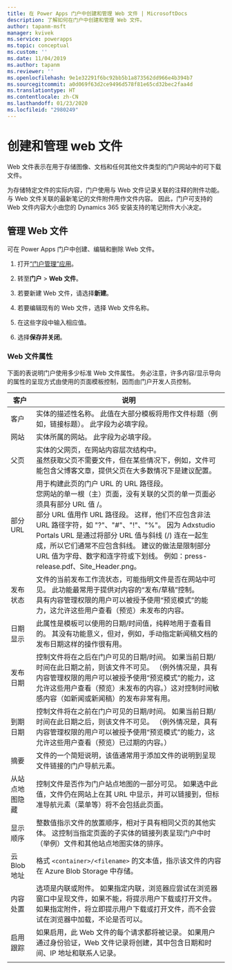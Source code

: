 ```yaml
---
title: 在 Power Apps 门户中创建和管理 Web 文件 | MicrosoftDocs
description: 了解如何在门户中创建和管理 Web 文件。
author: tapanm-msft
manager: kvivek
ms.service: powerapps
ms.topic: conceptual
ms.custom: ''
ms.date: 11/04/2019
ms.author: tapanm
ms.reviewer: ''
ms.openlocfilehash: 9e1e32291f6bc92bb5b1a873562dd966e4b394b7
ms.sourcegitcommit: a0d069f63d2ce9496d578f81e65cd32bec2faa4d
ms.translationtype: HT
ms.contentlocale: zh-CN
ms.lasthandoff: 01/23/2020
ms.locfileid: "2980249"
---
```

# <a name="create-and-manage-web-files"></a>创建和管理 web 文件

Web 文件表示在用于存储图像、文档和任何其他文件类型的门户网站中的可下载文件。

为存储特定文件的实际内容，门户使用与 Web 文件记录关联的注释的附件功能。 与 Web 文件关联的最新笔记的文件附件用作文件内容。 因此，门户可支持的 Web 文件内容大小由您的 Dynamics 365 安装支持的笔记附件大小决定。

## <a name="manage-web-files"></a>管理 Web 文件

可在 Power Apps 门户中创建、编辑和删除 Web 文件。

1. 打开[“门户管理”应用](configure-portal.md)。

2. 转至**门户** > **Web 文件**。

3. 若要新建 Web 文件，请选择**新建**。

4. 若要编辑现有的 Web 文件，选择 Web 文件名称。

5. 在这些字段中输入相应值。

6. 选择**保存并关闭**。

### <a name="web-file-attributes"></a>Web 文件属性

下面的表说明门户使用多少标准 Web 文件属性。 务必注意，许多内容/显示导向的属性的呈现方式由使用的页面模板控制，因而由门户开发人员控制。

| 客户                | 说明               |
|---------------------|-----------------------|
|客户 |实体的描述性名称。 此值在大部分模板将用作文件标题（例如，链接标题）。 此字段为必填字段。   |
|网站   |实体所属的网站。 此字段为必填字段。   |
|父页   |实体的父网页，在网站内容层次结构中。 <br>虽然获取父页不需要文件，但在某些情况下，例如，文件可能包含父博客文章，提供父页在大多数情况下是建议配置。  |
|部分 URL   |用于构建此页的门户 URL 的 URL 路径段。 <br>您网站的单一根（主）页面，没有关联的父页的单一页面必须具有部分 URL 值 /。<br>部分 URL 值用作 URL 路径段。 这样，他们不应包含非法 URL 路径字符，如 "?"、"#"、"!"、"%"。 因为 Adxstudio Portals URL 是通过将部分 URL 值与斜线 (/) 连在一起生成，所以它们通常不应包含斜线。 建议的做法是限制部分 URL 值为字母、数字和连字符或下划线。 例如：press-release.pdf、Site_Header.png。  |
|发布状态   |文件的当前发布工作流状态，可能指明文件是否在网站中可见。 此功能最常用于提供对内容的“发布/草稿”控制。<br>具有内容管理权限的用户可以被授予使用“预览模式”的能力，这允许这些用户查看（预览）未发布的内容。   |
| 日期显示        | 此属性是模板可以使用的日期/时间值，纯粹地用于查看目的。 其没有功能意义，但对，例如，手动指定新闻稿文档的发布日期这样的操作很有用。    |
| 发布日期        | 控制文件将在之后在门户可见的日期/时间。 如果当前日期/时间在此日期之前，则该文件不可见。 （例外情况是，具有内容管理权限的用户可以被授予使用“预览模式”的能力，这允许这些用户查看（预览）未发布的内容。）这对控制时间敏感内容（如新闻或新闻稿）的发布非常有用。 |
| 到期日期     | 控制文件将在之前在门户可见的日期/时间。 如果当前日期/时间在此日期之后，则该文件不可见。 （例外情况是，具有内容管理权限的用户可以被授予使用“预览模式”的能力，这允许这些用户查看（预览）已过期的内容。）                |
| 摘要             | 文件的一个简短说明，该值通常用于添加文件的说明到呈现文件链接的门户导航元素。      |
| 从站点地图隐藏 | 控制文件是否作为门户站点地图的一部分可见。 如果选中此值，文件仍在网站上在其 URL 中显示，并可以链接到，但标准导航元素（菜单等）将不会包括此页面。      |
| 显示顺序       | 整数值指示文件的放置顺序，相对于具有相同父页的其他实体。 这控制当指定页面的子实体的链接列表呈现门户中时（举例）文件和其他站点地图实体的排序。      |
| 云 Blob 地址  | 格式 `<container>/<filename>` 的文本值，指示该文件的内容在 Azure Blob Storage 中存储。        |
| 内容处置 | 选项是内联或附件。 如果指定内联，浏览器应尝试在浏览器窗口中呈现文件，如果不能，将提示用户下载或打开文件。 如果指定附件，将立即提示用户下载或打开文件，而不会尝试在浏览器中加载，不论是否可以。                                                                                        |
| 启用跟踪     | 如果启用，此 Web 文件的每个请求都将被记录。 如果用户通过身份验证，Web 文件记录将创建，其中包含日期和时间、IP 地址和联系人记录。      |
|||



